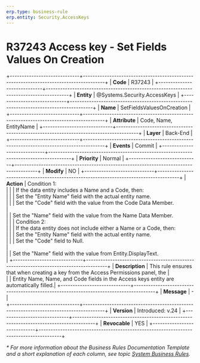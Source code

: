 ```yaml
---
erp.type: business-rule
erp.entity: Security.AccessKeys
---
```


# R37243 Access key - Set Fields Values On Creation
+-----------------------------+---------------------------------------------------------------------------------------+
| **Code**                    | R37243                                                                                |
+-----------------------------+---------------------------------------------------------------------------------------+
| **Entity**                  | @Systems.Security.AccessKeys                                                          |
+-----------------------------+---------------------------------------------------------------------------------------+
| **Name**                    | SetFieldsValuesOnCreation                                                          |
+-----------------------------+---------------------------------------------------------------------------------------+
| **Attribute**               | Code, Name, EntityName                                                                |
+-----------------------------+---------------------------------------------------------------------------------------+
| **Layer**                   | Back-End                                                                              |
+-----------------------------+---------------------------------------------------------------------------------------+
| **Events**                  | Commit                                                                                |
+-----------------------------+---------------------------------------------------------------------------------------+
| **Priority**                | Normal                                                                                |
+-----------------------------+---------------------------------------------------------------------------------------+
| **Modify**                  | NO                                                                                    |
+-----------------------------+---------------------------------------------------------------------------------------+
| **Action**                  | Condition 1: <br>                                                                     |
|                             | If the data entity includes a Name and a Code, then: <br>                             |
|                             | Set the "Entity Name" field with the actual entity name. <br>                         |
|                             | Set the "Code" field with the value from the Code Data Member. <br>                   |    
|                             | Set the "Name" field with the value from the Name Data Member. <br>                   |
|                             | Condition 2: <br>                                                                     |
|                             | If the data entity does not include either a Name or a Code, then: <br>               |
|                             | Set the "Entity Name" field with the actual entity name. <br>                         |
|                             | Set the "Code" field to Null. <br>                                                    |   
|                             |	Set the "Name" field with the value from Entity.DisplayText. <br>                     |
+-----------------------------+---------------------------------------------------------------------------------------+
| **Description**             | This rule ensures that when creating a key from the Access Permissions panel, the     |     
|                             | Entity Name, Name, and Code fields in the Access keys entity are automatically filled.|
+-----------------------------+---------------------------------------------------------------------------------------+
| **Message**                 | \-                                                                                    |                         
+-----------------------------+---------------------------------------------------------------------------------------+
| **Version**                 | Introduced: v.24                                                                      |
+-----------------------------+---------------------------------------------------------------------------------------+
| **Revocable**               | YES                                                                                   |
+-----------------------------+---------------------------------------------------------------------------------------+

*\* For more information about the Business Rules Documentation Template and a short explanation of each column, see
topic [System Business Rules](../templates/template-description-system-business-rules.md).*
